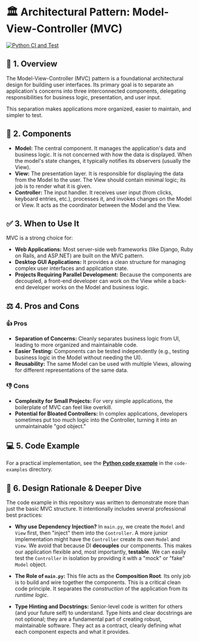 # 🏛️ Architectural Pattern: Model-View-Controller (MVC)


[![Python CI and Test](https://github.com/Mouaz-Alnouri/Software-Architecture-Handbook/actions/workflows/python-ci.yml/badge.svg)](https://github.com/Mouaz-Alnouri/Software-Architecture-Handbook/actions/workflows/python-ci.yml)

## 🎯 1. Overview

The Model-View-Controller (MVC) pattern is a foundational architectural design for building user interfaces. Its primary goal is to separate an application's concerns into three interconnected components, delegating responsibilities for business logic, presentation, and user input.

This separation makes applications more organized, easier to maintain, and simpler to test.

## 🧩 2. Components

* **Model:** The central component. It manages the application's data and business logic. It is not concerned with how the data is displayed. When the model's state changes, it typically notifies its observers (usually the View).
* **View:** The presentation layer. It is responsible for displaying the data from the Model to the user. The View should contain minimal logic; its job is to render what it is given.
* **Controller:** The input handler. It receives user input (from clicks, keyboard entries, etc.), processes it, and invokes changes on the Model or View. It acts as the coordinator between the Model and the View.

## ✅ 3. When to Use It

MVC is a strong choice for:
* **Web Applications:** Most server-side web frameworks (like Django, Ruby on Rails, and ASP.NET) are built on the MVC pattern.
* **Desktop GUI Applications:** It provides a clean structure for managing complex user interfaces and application state.
* **Projects Requiring Parallel Development:** Because the components are decoupled, a front-end developer can work on the View while a back-end developer works on the Model and business logic.

## ⚖️ 4. Pros and Cons

### 👍 Pros
* **Separation of Concerns:** Cleanly separates business logic from UI, leading to more organized and maintainable code.
* **Easier Testing:** Components can be tested independently (e.g., testing business logic in the Model without needing the UI).
* **Reusability:** The same Model can be used with multiple Views, allowing for different representations of the same data.

### 👎 Cons
* **Complexity for Small Projects:** For very simple applications, the boilerplate of MVC can feel like overkill.
* **Potential for Bloated Controllers:** In complex applications, developers sometimes put too much logic into the Controller, turning it into an unmaintainable "god object."

## 💻 5. Code Example

For a practical implementation, see the [**Python code example**](./code-examples/python/) in the `code-examples` directory.

## 🧠 6. Design Rationale & Deeper Dive

The code example in this repository was written to demonstrate more than just the basic MVC structure. It intentionally includes several professional best practices:

* **Why use Dependency Injection?** In `main.py`, we create the `Model` and `View` first, then "inject" them into the `Controller`. A more junior implementation might have the `Controller` create its own `Model` and `View`. We avoid that because DI **decouples** our components. This makes our application flexible and, most importantly, **testable**. We can easily test the `Controller` in isolation by providing it with a "mock" or "fake" `Model` object.

* **The Role of `main.py`:** This file acts as the **Composition Root**. Its only job is to build and wire together the components. This is a critical clean code principle. It separates the *construction* of the application from its *runtime logic*.

* **Type Hinting and Docstrings:** Senior-level code is written for others (and your future self) to understand. Type hints and clear docstrings are not optional; they are a fundamental part of creating robust, maintainable software. They act as a contract, clearly defining what each component expects and what it provides.
